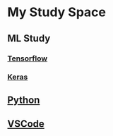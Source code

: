 # My Study Space

## ML Study

### [Tensorflow](https://github.com/elemag1414/ML_STUDY/blob/master/Tensorflow/README.md)

### [Keras](https://github.com/elemag1414/ML_STUDY/blob/master/Keras/README.md)

## [Python](https://github.com/elemag1414/ML_STUDY/blob/master/Python/README.md)

## [VSCode](https://github.com/elemag1414/ML_STUDY/blob/master/VSCode/README.md)
